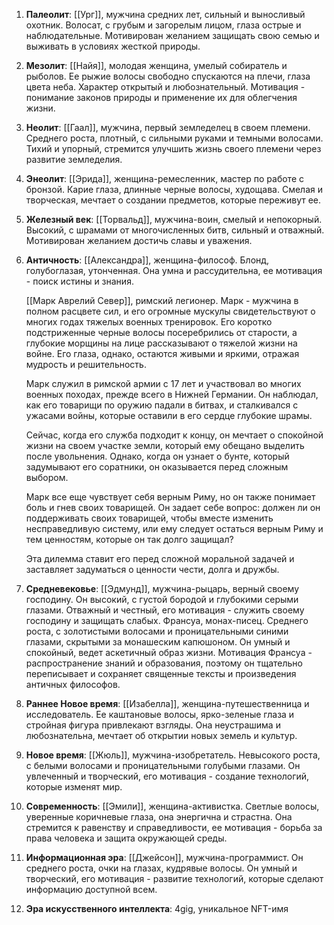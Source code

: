1. **Палеолит**: [[Ург]], мужчина средних лет, сильный и выносливый охотник. Волосат, с грубым и загорелым лицом, глаза острые и наблюдательные. Мотивирован желанием защищать свою семью и выживать в условиях жесткой природы.

2. **Мезолит**: [[Найя]], молодая женщина, умелый собиратель и рыболов. Ее рыжие волосы свободно спускаются на плечи, глаза цвета неба. Характер открытый и любознательный. Мотивация - понимание законов природы и применение их для облегчения жизни.

3. **Неолит**: [[Гаал]], мужчина, первый земледелец в своем племени. Среднего роста, плотный, с сильными руками и темными волосами. Тихий и упорный, стремится улучшить жизнь своего племени через развитие земледелия.

4. **Энеолит**: [[Эрида]], женщина-ремесленник, мастер по работе с бронзой. Карие глаза, длинные черные волосы, худощава. Смелая и творческая, мечтает о создании предметов, которые переживут ее.

5. **Железный век**: [[Торвальд]], мужчина-воин, смелый и непокорный. Высокий, с шрамами от многочисленных битв, сильный и отважный. Мотивирован желанием достичь славы и уважения.

6. **Античность**: [[Александра]], женщина-философ. Блонд, голубоглазая, утонченная. Она умна и рассудительна, ее мотивация - поиск истины и знания.

	[[Марк Аврелий Север]], римский легионер. Марк - мужчина в полном расцвете сил, и его огромные мускулы свидетельствуют о многих годах тяжелых военных тренировок. Его коротко подстриженные черные волосы посеребрились от старости, а глубокие морщины на лице рассказывают о тяжелой жизни на войне. Его глаза, однако, остаются живыми и яркими, отражая мудрость и решительность.
	
	Марк служил в римской армии с 17 лет и участвовал во многих военных походах, прежде всего в Нижней Германии. Он наблюдал, как его товарищи по оружию падали в битвах, и сталкивался с ужасами войны, которые оставили в его сердце глубокие шрамы.
	
	Сейчас, когда его служба подходит к концу, он мечтает о спокойной жизни на своем участке земли, который ему обещано выделить после увольнения. Однако, когда он узнает о бунте, который задумывают его соратники, он оказывается перед сложным выбором.
	
	Марк все еще чувствует себя верным Риму, но он также понимает боль и гнев своих товарищей. Он задает себе вопрос: должен ли он поддерживать своих товарищей, чтобы вместе изменить несправедливую систему, или ему следует остаться верным Риму и тем ценностям, которые он так долго защищал?
	
	Эта дилемма ставит его перед сложной моральной задачей и заставляет задуматься о ценности чести, долга и дружбы.

8. **Средневековье**: [[Эдмунд]], мужчина-рыцарь, верный своему господину. Он высокий, с густой бородой и глубокими серыми глазами. Отважный и честный, его мотивация - служить своему господину и защищать слабых.
	Франсуа, монах-писец. Среднего роста, с золотистыми волосами и проницательными синими глазами, скрытыми за монашеским капюшоном. Он умный и спокойный, ведет аскетичный образ жизни. Мотивация Франсуа - распространение знаний и образования, поэтому он тщательно переписывает и сохраняет священные тексты и произведения античных философов.

9. **Раннее Новое время**: [[Изабелла]], женщина-путешественница и исследователь. Ее каштановые волосы, ярко-зеленые глаза и стройная фигура привлекают взгляды. Она неустрашима и любознательна, мечтает об открытии новых земель и культур.

10. **Новое время**: [[Жюль]], мужчина-изобретатель. Невысокого роста, с белыми волосами и проницательными голубыми глазами. Он увлеченный и творческий, его мотивация - создание технологий, которые изменят мир.

11. **Современность**: [[Эмили]], женщина-активистка. Светлые волосы, уверенные коричневые глаза, она энергична и страстна. Она стремится к равенству и справедливости, ее мотивация - борьба за права человека и защита окружающей среды.

12. **Информационная эра**: [[Джейсон]], мужчина-программист. Он среднего роста, очки на глазах, кудрявые волосы. Он умный и творческий, его мотивация - развитие технологий, которые сделают информацию доступной всем.

13. **Эра искусственного интеллекта**: 4gig, уникальное NFT-имя